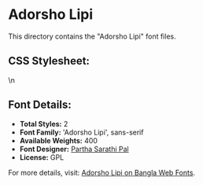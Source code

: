 # Adorsho Lipi

This directory contains the "Adorsho Lipi" font files.

## CSS Stylesheet:

\n

## Font Details:
- **Total Styles:** 2
- **Font Family:** 'Adorsho Lipi', sans-serif
- **Available Weights:** 400
- **Font Designer:** [Partha Sarathi Pal](mailto:p.s.pal.2006@gmail.com)
- **License:** GPL

For more details, visit: [Adorsho Lipi on Bangla Web Fonts](https://banglawebfonts.pages.dev/adorsho-lipi/#about).